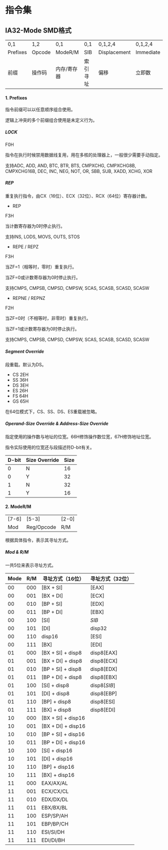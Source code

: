 # 指令集

## IA32-Mode SMD格式

<table>
	<tr>
	    <td>0,1</td>
	    <td>1,2</td>
	    <td>0,1</td>
	    <td>0,1</td>
	    <td>0,1,2,4</td>
	    <td>0,1,2,4</td>
    </tr>
    <tr>
        <td>Prefixes</td>
        <td>Opcode</td>
	    <td>ModeR/M</td>
	    <td>SIB</td>
	    <td>Displacement</td>
	    <td>Immediate</td>
    </tr>
    <tr>
        <td>前缀</td>
        <td>操作码</td>
	    <td>内存/寄存器</td>
	    <td>索引寻址</td>
	    <td>偏移</td>
	    <td>立即数</td>
    </tr>
</table>

#### 1. Prefixes

指令前缀可以以任意顺序组合使用。

逻辑上冲突的多个前缀组合使用是未定义行为。

##### LOCK 

F0H

指令在执行时候禁用数据线复用，用在多核的处理器上，一般很少需要手动指定。

支持ADC, ADD, AND, BTC, BTR, BTS, CMPXCHG, CMPXCHG8B, CMPXCHG16B, DEC, INC, NEG, NOT, OR, SBB, SUB, XADD, XCHG, XOR

##### REP

重复执行指令，由CX（16位）、ECX（32位）、RCX（64位）寄存器计数。

- REP

F3H

当计数寄存器为0时停止执行。

支持INS, LODS, MOVS, OUTS, STOS

- REPE / REPZ

F3H

当ZF=1（相等时，零时）重复执行。

当ZF=0或计数寄存器为0时停止执行。

支持CMPS, CMPSB, CMPSD, CMPSW, SCAS, SCASB, SCASD, SCASW

- REPNE / REPNZ

F2H

当ZF=0时（不相等时，非零时）重复执行。

当ZF=1或计数寄存器为0时停止执行。

支持CMPS, CMPSB, CMPSD, CMPSW, SCAS, SCASB, SCASD, SCASW

##### Segment Override

段重载。默认为DS。

- CS 2EH
- SS 36H
- DS 3EH
- ES 26H
- FS 64H
- GS 65H

在64位模式下，CS、SS、DS、ES重载被忽略。

##### Operand-Size Override & Address-Size Override

指定使用的操作数与地址的位宽。66H修饰操作数位宽，67H修饰地址位宽。

指令实际使用的位宽还与段描述符D-bit有关。

| D-bit | Size Override | Size |
|---|---|---|
| 0 | N | 16 |
| 0 | Y | 32 |
| 1 | N | 32 |
| 1 | Y | 16 |

#### 2. ModeR/M

<table>
    <tr>
        <td>[7-6]</td>
        <td>[5-3]</td>
        <td>[2-0]</td>
    </tr>
    <tr>
        <td>Mod</td>
        <td>Reg/Opcode</td>
        <td>R/M</td>
    </tr>
</table>

根据具体指令，表示其寻址方式。

##### Mod & R/M

一共5位来表示寻址方式。

| Mode | R/M | 寻址方式（16位） | 寻址方式（32位） |
|---|---|---|---|
| 00 | 000 | [BX + SI] | [EAX] |
| 00 | 001 | [BX + DI] | [ECX] |
| 00 | 010 | [BP + SI] | [EDX] |
| 00 | 011 | [BP + DI] | [EBX] |
| 00 | 100 | [SI] | *SIB* |
| 00 | 101 | [DI] | disp32 |
| 00 | 110 | disp16 | [ESI] |
| 00 | 111 | [BX] | [EDI] |
| 01 | 000 | [BX + SI] + disp8 | disp8[EAX] |
| 01 | 001 | [BX + DI] + disp8 | disp8[ECX] |
| 01 | 010 | [BP + SI] + disp8 | disp8[EDX] |
| 01 | 011 | [BP + DI] + disp8 | disp8[EBX] |
| 01 | 100 | [SI] + disp8 | disp8[*SIB*] |
| 01 | 101 | [DI] + disp8 | disp8[EBP] |
| 01 | 110 | [BP] + disp8 | disp8[ESI] |
| 01 | 111 | [BX] + disp8 | disp8[EDI] |
| 10 | 000 | [BX + SI] + disp16 |  |
| 10 | 001 | [BX + DI] + disp16 |  |
| 10 | 010 | [BP + SI] + disp16 |  |
| 10 | 011 | [BP + DI] + disp16 |  |
| 10 | 100 | [SI] + disp16 |  |
| 10 | 101 | [DI] + disp16 |  |
| 10 | 110 | [BP] + disp16 |  |
| 10 | 111 | [BX] + disp16 |  |
| 11 | 000 | EAX/AX/AL |  |
| 11 | 001 | ECX/CX/CL |  |
| 11 | 010 | EDX/DX/DL |  |
| 11 | 011 | EBX/BX/BL |  |
| 11 | 100 | ESP/SP/AH |  |
| 11 | 101 | EBP/BP/CH |  |
| 11 | 110 | ESI/SI/DH |  |
| 11 | 111 | EDI/DI/BH |  |
